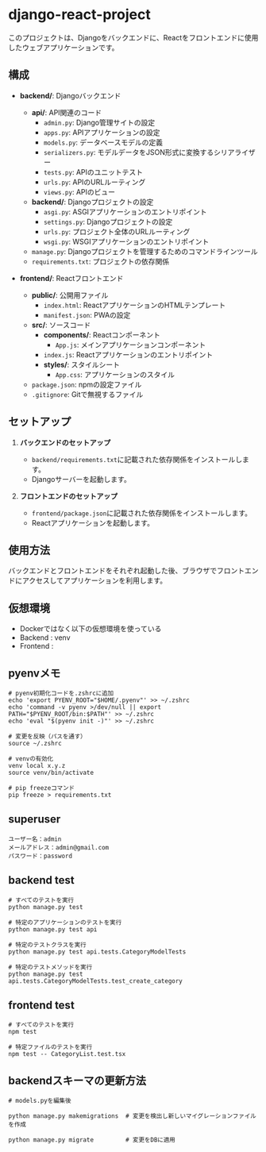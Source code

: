 # django-react-project

このプロジェクトは、Djangoをバックエンドに、Reactをフロントエンドに使用したウェブアプリケーションです。

## 構成

- **backend/**: Djangoバックエンド
  - **api/**: API関連のコード
    - `admin.py`: Django管理サイトの設定
    - `apps.py`: APIアプリケーションの設定
    - `models.py`: データベースモデルの定義
    - `serializers.py`: モデルデータをJSON形式に変換するシリアライザー
    - `tests.py`: APIのユニットテスト
    - `urls.py`: APIのURLルーティング
    - `views.py`: APIのビュー
  - **backend/**: Djangoプロジェクトの設定
    - `asgi.py`: ASGIアプリケーションのエントリポイント
    - `settings.py`: Djangoプロジェクトの設定
    - `urls.py`: プロジェクト全体のURLルーティング
    - `wsgi.py`: WSGIアプリケーションのエントリポイント
  - `manage.py`: Djangoプロジェクトを管理するためのコマンドラインツール
  - `requirements.txt`: プロジェクトの依存関係

- **frontend/**: Reactフロントエンド
  - **public/**: 公開用ファイル
    - `index.html`: ReactアプリケーションのHTMLテンプレート
    - `manifest.json`: PWAの設定
  - **src/**: ソースコード
    - **components/**: Reactコンポーネント
      - `App.js`: メインアプリケーションコンポーネント
    - `index.js`: Reactアプリケーションのエントリポイント
    - **styles/**: スタイルシート
      - `App.css`: アプリケーションのスタイル
  - `package.json`: npmの設定ファイル
  - `.gitignore`: Gitで無視するファイル

## セットアップ

1. **バックエンドのセットアップ**
   - `backend/requirements.txt`に記載された依存関係をインストールします。
   - Djangoサーバーを起動します。

2. **フロントエンドのセットアップ**
   - `frontend/package.json`に記載された依存関係をインストールします。
   - Reactアプリケーションを起動します。

## 使用方法
バックエンドとフロントエンドをそれぞれ起動した後、ブラウザでフロントエンドにアクセスしてアプリケーションを利用します。

## 仮想環境
- Dockerではなく以下の仮想環境を使っている
- Backend : venv
- Frontend : 

## pyenvメモ
```
# pyenv初期化コードを.zshrcに追加
echo 'export PYENV_ROOT="$HOME/.pyenv"' >> ~/.zshrc
echo 'command -v pyenv >/dev/null || export PATH="$PYENV_ROOT/bin:$PATH"' >> ~/.zshrc
echo 'eval "$(pyenv init -)"' >> ~/.zshrc

# 変更を反映（パスを通す）
source ~/.zshrc

# venvの有効化
venv local x.y.z
source venv/bin/activate

# pip freezeコマンド
pip freeze > requirements.txt
```
## superuser
```
ユーザー名：admin
メールアドレス：admin@gmail.com
パスワード：password
```

## backend test
```
# すべてのテストを実行
python manage.py test

# 特定のアプリケーションのテストを実行
python manage.py test api

# 特定のテストクラスを実行
python manage.py test api.tests.CategoryModelTests

# 特定のテストメソッドを実行
python manage.py test api.tests.CategoryModelTests.test_create_category
```

## frontend test
```
# すべてのテストを実行
npm test

# 特定ファイルのテストを実行
npm test -- CategoryList.test.tsx
```

## backendスキーマの更新方法
```
# models.pyを編集後

python manage.py makemigrations  # 変更を検出し新しいマイグレーションファイルを作成

python manage.py migrate         # 変更をDBに適用
```